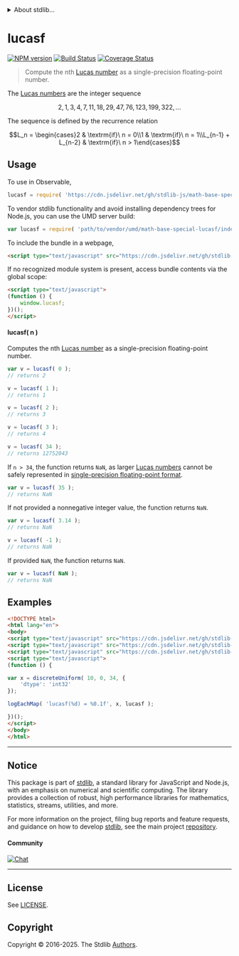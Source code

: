 <!--

@license Apache-2.0

Copyright (c) 2025 The Stdlib Authors.

Licensed under the Apache License, Version 2.0 (the "License");
you may not use this file except in compliance with the License.
You may obtain a copy of the License at

   http://www.apache.org/licenses/LICENSE-2.0

Unless required by applicable law or agreed to in writing, software
distributed under the License is distributed on an "AS IS" BASIS,
WITHOUT WARRANTIES OR CONDITIONS OF ANY KIND, either express or implied.
See the License for the specific language governing permissions and
limitations under the License.

-->


<details>
  <summary>
    About stdlib...
  </summary>
  <p>We believe in a future in which the web is a preferred environment for numerical computation. To help realize this future, we've built stdlib. stdlib is a standard library, with an emphasis on numerical and scientific computation, written in JavaScript (and C) for execution in browsers and in Node.js.</p>
  <p>The library is fully decomposable, being architected in such a way that you can swap out and mix and match APIs and functionality to cater to your exact preferences and use cases.</p>
  <p>When you use stdlib, you can be absolutely certain that you are using the most thorough, rigorous, well-written, studied, documented, tested, measured, and high-quality code out there.</p>
  <p>To join us in bringing numerical computing to the web, get started by checking us out on <a href="https://github.com/stdlib-js/stdlib">GitHub</a>, and please consider <a href="https://opencollective.com/stdlib">financially supporting stdlib</a>. We greatly appreciate your continued support!</p>
</details>

# lucasf

[![NPM version][npm-image]][npm-url] [![Build Status][test-image]][test-url] [![Coverage Status][coverage-image]][coverage-url] <!-- [![dependencies][dependencies-image]][dependencies-url] -->

> Compute the nth [Lucas number][lucas-number] as a single-precision floating-point number.

<section class="intro">

The [Lucas numbers][lucas-number] are the integer sequence

<!-- <equation class="equation" label="eq:lucas_sequence" align="center" raw="2, 1, 3, 4, 7, 11, 18, 29, 47, 76, 123, 199, 322, \ldots" alt="Lucas sequence"> -->

```math
2, 1, 3, 4, 7, 11, 18, 29, 47, 76, 123, 199, 322, \ldots
```

<!-- </equation> -->

The sequence is defined by the recurrence relation

<!-- <equation class="equation" label="eq:lucas_recurrence_relation" align="center" raw="L_n = \begin{cases}2 & \textrm{if}\ n = 0\\1 & \textrm{if}\ n = 1\\L_{n-1} + L_{n-2} & \textrm{if}\ n > 1\end{cases}" alt="Lucas sequence recurrence relation"> -->

```math
L_n = \begin{cases}2 & \textrm{if}\ n = 0\\1 & \textrm{if}\ n = 1\\L_{n-1} + L_{n-2} & \textrm{if}\ n > 1\end{cases}
```

<!-- </equation> -->

</section>

<!-- /.intro -->



<section class="usage">

## Usage

To use in Observable,

```javascript
lucasf = require( 'https://cdn.jsdelivr.net/gh/stdlib-js/math-base-special-lucasf@umd/browser.js' )
```

To vendor stdlib functionality and avoid installing dependency trees for Node.js, you can use the UMD server build:

```javascript
var lucasf = require( 'path/to/vendor/umd/math-base-special-lucasf/index.js' )
```

To include the bundle in a webpage,

```html
<script type="text/javascript" src="https://cdn.jsdelivr.net/gh/stdlib-js/math-base-special-lucasf@umd/browser.js"></script>
```

If no recognized module system is present, access bundle contents via the global scope:

```html
<script type="text/javascript">
(function () {
    window.lucasf;
})();
</script>
```

#### lucasf( n )

Computes the nth [Lucas number][lucas-number] as a single-precision floating-point number.

```javascript
var v = lucasf( 0 );
// returns 2

v = lucasf( 1 );
// returns 1

v = lucasf( 2 );
// returns 3

v = lucasf( 3 );
// returns 4

v = lucasf( 34 );
// returns 12752043
```

If `n > 34`, the function returns `NaN`, as larger [Lucas numbers][lucas-number] cannot be safely represented in [single-precision floating-point format][ieee754].

```javascript
var v = lucasf( 35 );
// returns NaN
```

If not provided a nonnegative integer value, the function returns `NaN`.

```javascript
var v = lucasf( 3.14 );
// returns NaN

v = lucasf( -1 );
// returns NaN
```

If provided `NaN`, the function returns `NaN`.

```javascript
var v = lucasf( NaN );
// returns NaN
```

</section>

<!-- /.usage -->

<section class="notes">

</section>

<!-- /.notes -->

<section class="examples">

## Examples

<!-- eslint no-undef: "error" -->

```html
<!DOCTYPE html>
<html lang="en">
<body>
<script type="text/javascript" src="https://cdn.jsdelivr.net/gh/stdlib-js/random-array-discrete-uniform@umd/browser.js"></script>
<script type="text/javascript" src="https://cdn.jsdelivr.net/gh/stdlib-js/console-log-each-map@umd/browser.js"></script>
<script type="text/javascript" src="https://cdn.jsdelivr.net/gh/stdlib-js/math-base-special-lucasf@umd/browser.js"></script>
<script type="text/javascript">
(function () {

var x = discreteUniform( 10, 0, 34, {
    'dtype': 'int32'
});

logEachMap( 'lucasf(%d) = %0.1f', x, lucasf );

})();
</script>
</body>
</html>
```

</section>

<!-- /.examples -->

<!-- C interface documentation. -->



<!-- Section for related `stdlib` packages. Do not manually edit this section, as it is automatically populated. -->

<section class="related">

</section>

<!-- /.related -->

<!-- Section for all links. Make sure to keep an empty line after the `section` element and another before the `/section` close. -->


<section class="main-repo" >

* * *

## Notice

This package is part of [stdlib][stdlib], a standard library for JavaScript and Node.js, with an emphasis on numerical and scientific computing. The library provides a collection of robust, high performance libraries for mathematics, statistics, streams, utilities, and more.

For more information on the project, filing bug reports and feature requests, and guidance on how to develop [stdlib][stdlib], see the main project [repository][stdlib].

#### Community

[![Chat][chat-image]][chat-url]

---

## License

See [LICENSE][stdlib-license].


## Copyright

Copyright &copy; 2016-2025. The Stdlib [Authors][stdlib-authors].

</section>

<!-- /.stdlib -->

<!-- Section for all links. Make sure to keep an empty line after the `section` element and another before the `/section` close. -->

<section class="links">

[npm-image]: http://img.shields.io/npm/v/@stdlib/math-base-special-lucasf.svg
[npm-url]: https://npmjs.org/package/@stdlib/math-base-special-lucasf

[test-image]: https://github.com/stdlib-js/math-base-special-lucasf/actions/workflows/test.yml/badge.svg?branch=main
[test-url]: https://github.com/stdlib-js/math-base-special-lucasf/actions/workflows/test.yml?query=branch:main

[coverage-image]: https://img.shields.io/codecov/c/github/stdlib-js/math-base-special-lucasf/main.svg
[coverage-url]: https://codecov.io/github/stdlib-js/math-base-special-lucasf?branch=main

<!--

[dependencies-image]: https://img.shields.io/david/stdlib-js/math-base-special-lucasf.svg
[dependencies-url]: https://david-dm.org/stdlib-js/math-base-special-lucasf/main

-->

[chat-image]: https://img.shields.io/gitter/room/stdlib-js/stdlib.svg
[chat-url]: https://app.gitter.im/#/room/#stdlib-js_stdlib:gitter.im

[stdlib]: https://github.com/stdlib-js/stdlib

[stdlib-authors]: https://github.com/stdlib-js/stdlib/graphs/contributors

[umd]: https://github.com/umdjs/umd
[es-module]: https://developer.mozilla.org/en-US/docs/Web/JavaScript/Guide/Modules

[deno-url]: https://github.com/stdlib-js/math-base-special-lucasf/tree/deno
[deno-readme]: https://github.com/stdlib-js/math-base-special-lucasf/blob/deno/README.md
[umd-url]: https://github.com/stdlib-js/math-base-special-lucasf/tree/umd
[umd-readme]: https://github.com/stdlib-js/math-base-special-lucasf/blob/umd/README.md
[esm-url]: https://github.com/stdlib-js/math-base-special-lucasf/tree/esm
[esm-readme]: https://github.com/stdlib-js/math-base-special-lucasf/blob/esm/README.md
[branches-url]: https://github.com/stdlib-js/math-base-special-lucasf/blob/main/branches.md

[stdlib-license]: https://raw.githubusercontent.com/stdlib-js/math-base-special-lucasf/main/LICENSE

[lucas-number]: https://en.wikipedia.org/wiki/Lucas_number

[ieee754]: https://en.wikipedia.org/wiki/IEEE_754-1985

<!-- <related-links> -->

<!-- </related-links> -->

</section>

<!-- /.links -->

